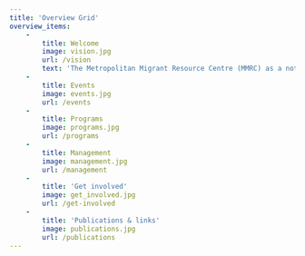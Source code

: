 ```yaml
---
title: 'Overview Grid'
overview_items:
    -
        title: Welcome
        image: vision.jpg
        url: /vision
        text: 'The Metropolitan Migrant Resource Centre (MMRC) as a not for profit settlement service organisation, has more than two decades of recognised achievements in providing high quality, culturally appropriate,  client centred services that meet the needs of refugees, humanitarian entrants and newly arrived migrants.'
    -
        title: Events
        image: events.jpg
        url: /events
    -
        title: Programs
        image: programs.jpg
        url: /programs
    -
        title: Management
        image: management.jpg
        url: /management
    -
        title: 'Get involved'
        image: get_involved.jpg
        url: /get-involved
    -
        title: 'Publications & links'
        image: publications.jpg
        url: /publications
---
```


